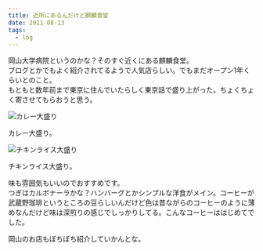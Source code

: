 ```yaml
---
title: 近所にあるんだけど麒麟食堂
date: 2011-08-13
tags:
  - log
---
```


岡山大学病院というのかな？そのすぐ近くにある麒麟食堂。<br>
ブログとかでもよく紹介されてるようで人気店らしい。でもまだオープン1年くらいとのこと。<br>
もともと数年前まで東京に住んでいたらしく東京話で盛り上がった。ちょくちょく寄させてもらおうと思う。

<img src="https://instagramimages-a.akamaihd.net/media/2011/10/03/5f2999a434044a66a9701426493bb866_7.jpg" alt="カレー大盛り" />

カレー大盛り。

<img src="https://distilleryimage1-a.akamaihd.net/0f9fb6de5ab511e18bb812313804a181_7.jpg" alt="チキンライス大盛り" />

チキンライス大盛り。

味も雰囲気もいいのでおすすめです。<br>
つぎはカルボナーラかな？ハンバーグとかシンプルな洋食がメイン。コーヒーが武蔵野珈琲というところの豆らしいんだけど色は昔ながらのコーヒーのように薄めなんだけど味は深煎りの感じでしっかりしてる。こんなコーヒーははじめてでした。

岡山のお店もぼちぼち紹介していかんとな。
